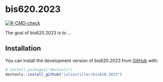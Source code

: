 
<!-- README.md is generated from README.Rmd. Please edit that file -->

# bis620.2023

<!-- badges: start -->

[![R-CMD-check](https://github.com/juliastiller/bis620.2023/actions/workflows/r-test.yaml/badge.svg)](https://github.com/juliastiller/bis620.2023/actions/workflows/r-test.yaml)
<!-- badges: end -->

The goal of bis620.2023 is to …

## Installation

You can install the development version of bis620.2023 from
[GitHub](https://github.com/) with:

``` r
# install.packages("devtools")
devtools::install_github("juliastiller/bis620.2023")
```

